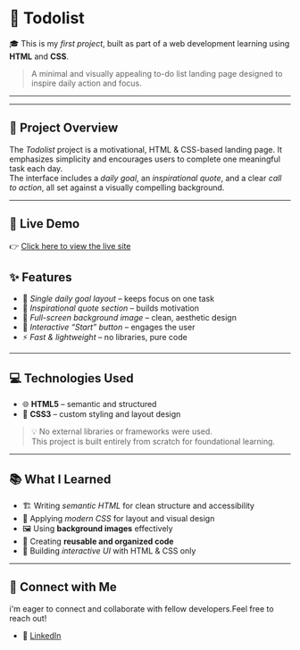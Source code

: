 # 📝 Todolist

🎓 This is my *first project*, built as part of a web development learning  using **HTML** and **CSS**.
> A minimal and visually appealing to-do list landing page designed to inspire daily action and focus.
---
---

## 📌 Project Overview

The *Todolist* project is a motivational, HTML & CSS-based landing page.
It emphasizes simplicity and encourages users to complete one meaningful task each day.  
The interface includes a *daily goal*, an *inspirational quote*\, and a clear *call to action*, all set against a visually compelling background.

---

## 🚀 Live Demo

👉 [Click here to view the live site](https://aishwarya152.github.io/Todo-list/)


## ✨ Features

- 🎯 *Single daily goal layout* – keeps focus on one task
- 💬 *Inspirational quote section* – builds motivation
- 🌄 *Full-screen background image* – clean, aesthetic design
- 🔘 *Interactive “Start” button* – engages the user
- ⚡ *Fast & lightweight* – no libraries, pure code

---

## 💻 Technologies Used

- 🌐 **HTML5** – semantic and structured
- 🎨 **CSS3** – custom styling and layout design

> 💡 No external libraries or frameworks were used.  
This project is built entirely from scratch for foundational learning.

---

## 📚 What I Learned

- 🏗 Writing *semantic HTML* for clean structure and accessibility
- 🎨 Applying *modern CSS* for layout and visual design
- 🖼 Using **background images** effectively
- 🧠 Creating **reusable and organized code**
- 🧩 Building *interactive UI* with HTML & CSS only

---

## 🤝 Connect with Me

i'm eager to connect and collaborate with fellow developers.Feel free to reach out!
- 💼 [LinkedIn](https://www.linkedin.com/in/aishwarya-chinagundi-21a341356)
